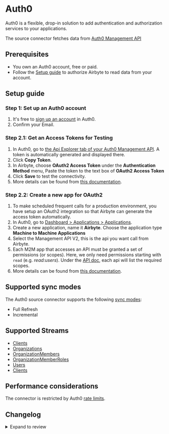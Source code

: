 # Auth0

Auth0 is a flexible, drop-in solution to add authentication and authorization services to your applications.

The source connector fetches data from [Auth0 Management API](https://auth0.com/docs/api/authentication#introduction)

## Prerequisites

- You own an Auth0 account, free or paid.
- Follow the [Setup guide](#setup-guide) to authorize Airbyte to read data from your account.

## Setup guide

### Step 1: Set up an Auth0 account

1. It's free to [sign up an account](https://auth0.com/signup) in Auth0.
2. Confirm your Email.

### Step 2.1: Get an Access Tokens for Testing

1. In Auth0, go to [the Api Explorer tab of your Auth0 Management API](https://manage.auth0.com/#/apis/management/explorer). A token is automatically generated and displayed there.
2. Click **Copy Token**.
3. In Airbyte, choose **OAuth2 Access Token** under the **Authentication Method** menu, Paste the token to the text box of **OAuth2 Access Token**
4. Click **Save** to test the connectivity.
5. More details can be found from [this documentation](https://auth0.com/docs/secure/tokens/access-tokens/get-management-api-access-tokens-for-testing).

### Step 2.2: Create a new app for OAuth2

1. To make scheduled frequent calls for a production environment, you have setup an OAuth2 integration so that Airbyte can generate the access token automatically.
2. In Auth0, go to [Dashboard > Applications > Applications](https://manage.auth0.com/?#/applications).
3. Create a new application, name it **Airbyte**. Choose the application type **Machine to Machine Applications**
4. Select the Management API V2, this is the api you want call from Airbyte.
5. Each M2M app that accesses an API must be granted a set of permissions (or scopes). Here, we only need permissions starting with `read` (e.g. _read:users_). Under the [API doc](https://auth0.com/docs/api/management/v2#!/Users/get_users), each api will list the required scopes.
6. More details can be found from [this documentation](https://auth0.com/docs/secure/tokens/access-tokens/get-management-api-access-tokens-for-production).

## Supported sync modes

The Auth0 source connector supports the following [sync modes](https://docs.airbyte.com/cloud/core-concepts#connection-sync-modes):

- Full Refresh
- Incremental

## Supported Streams

- [Clients](https://auth0.com/docs/api/management/v2#!/Clients/get_clients)
- [Organizations](https://auth0.com/docs/api/management/v2#!/Organizations/get_organizations)
- [OrganizationMembers](https://auth0.com/docs/api/management/v2#!/Organizations/get_members)
- [OrganizationMemberRoles](https://auth0.com/docs/api/management/v2#!/Organizations/get_organization_member_roles)
- [Users](https://auth0.com/docs/api/management/v2#!/Users/get_users)
- [Clients](https://auth0.com/docs/api/management/v2/clients/get-clients)

## Performance considerations

The connector is restricted by Auth0 [rate limits](https://auth0.com/docs/troubleshoot/customer-support/operational-policies/rate-limit-policy/management-api-endpoint-rate-limits).

## Changelog

<details>
  <summary>Expand to review</summary>

| Version | Date       | Pull Request                                             | Subject                                                                 |
| :------ | :--------- | :------------------------------------------------------- | :---------------------------------------------------------------------- |
| 0.6.3 | 2025-07-26 | [48218](https://github.com/airbytehq/airbyte/pull/48218) | Update dependencies |
| 0.6.2 | 2024-10-29 | [47807](https://github.com/airbytehq/airbyte/pull/47807) | Update dependencies |
| 0.6.1 | 2024-10-28 | [47624](https://github.com/airbytehq/airbyte/pull/47624) | Update dependencies |
| 0.6.0 | 2024-08-23 | [44590](https://github.com/airbytehq/airbyte/pull/44590) | Refactor connector to manifest-only format |
| 0.5.16 | 2024-08-17 | [44211](https://github.com/airbytehq/airbyte/pull/44211) | Update dependencies |
| 0.5.15 | 2024-08-12 | [43746](https://github.com/airbytehq/airbyte/pull/43746) | Update dependencies |
| 0.5.14 | 2024-08-10 | [43490](https://github.com/airbytehq/airbyte/pull/43490) | Update dependencies |
| 0.5.13 | 2024-08-03 | [43250](https://github.com/airbytehq/airbyte/pull/43250) | Update dependencies |
| 0.5.12 | 2024-07-27 | [42794](https://github.com/airbytehq/airbyte/pull/42794) | Update dependencies |
| 0.5.11 | 2024-07-20 | [42171](https://github.com/airbytehq/airbyte/pull/42171) | Update dependencies |
| 0.5.10 | 2024-07-13 | [41899](https://github.com/airbytehq/airbyte/pull/41899) | Update dependencies |
| 0.5.9 | 2024-07-10 | [41417](https://github.com/airbytehq/airbyte/pull/41417) | Update dependencies |
| 0.5.8 | 2024-07-09 | [41320](https://github.com/airbytehq/airbyte/pull/41320) | Update dependencies |
| 0.5.7 | 2024-07-06 | [40840](https://github.com/airbytehq/airbyte/pull/40840) | Update dependencies |
| 0.5.6 | 2024-06-25 | [40344](https://github.com/airbytehq/airbyte/pull/40344) | Update dependencies |
| 0.5.5 | 2024-06-21 | [39933](https://github.com/airbytehq/airbyte/pull/39933) | Update dependencies |
| 0.5.4 | 2024-06-06 | [39194](https://github.com/airbytehq/airbyte/pull/39194) | [autopull] Upgrade base image to v1.2.2 |
| 0.5.2 | 2024-05-02 | [37770](https://github.com/airbytehq/airbyte/pull/37770) | Add Selective Authenticator. Migrate to poetry |
| 0.5.1 | 2023-10-20 | [31643](https://github.com/airbytehq/airbyte/pull/31643) | Upgrade base image to airbyte/python-connector-base:1.1.0 |
| 0.5.0 | 2023-10-11 | [30467](https://github.com/airbytehq/airbyte/pull/30467) | Use Python base image |
| 0.4.1 | 2023-08-24 | [29804](https://github.com/airbytehq/airbyte/pull/29804) | Fix low code migration bugs |
| 0.4.0 | 2023-08-03 | [28972](https://github.com/airbytehq/airbyte/pull/28972) | Migrate to Low-Code CDK |
| 0.3.0 | 2023-06-20 | [29001](https://github.com/airbytehq/airbyte/pull/29001) | Add Organizations, OrganizationMembers, OrganizationMemberRoles streams |
| 0.2.0 | 2023-05-23 | [26445](https://github.com/airbytehq/airbyte/pull/26445) | Add Clients stream |
| 0.1.0 | 2022-10-21 | [18338](https://github.com/airbytehq/airbyte/pull/18338) | Add Auth0 and Users stream |

</details>
